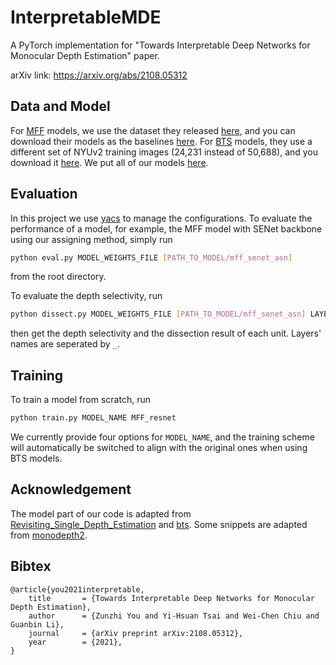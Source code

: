 # InterpretableMDE
A PyTorch implementation for "Towards Interpretable Deep Networks for Monocular Depth Estimation" paper.

arXiv link: https://arxiv.org/abs/2108.05312



## Data and Model

For [MFF](https://github.com/JunjH/Revisiting_Single_Depth_Estimation) models, we use the dataset they released [here](https://drive.google.com/file/d/1WoOZOBpOWfmwe7bknWS5PMUCLBPFKTOw/view?usp=sharing), and you can download their models as the baselines [here](https://drive.google.com/file/d/1QaUkdOiGpMuzMeWCGbey0sT0wXY0xtsj/view?usp=sharing). For [BTS](https://github.com/cogaplex-bts/bts) models, they use a different set of NYUv2 training images (24,231 instead of 50,688), and you download it [here](https://drive.google.com/file/d/1vh5KsqpgiFWEBzWCImoIEsQANb6djgFC/view?usp=sharing). We put all of our models [here](https://drive.google.com/drive/folders/1zvTpuE00-thzyjUaYR5vK1LJnQgigF6E?usp=sharing).



## Evaluation

In this project we use [yacs](https://github.com/rbgirshick/yacs) to manage the configurations. To evaluate the performance of a model, for example, the MFF model with SENet backbone using our assigning method, simply run

```sh
python eval.py MODEL_WEIGHTS_FILE [PATH_TO_MODEL/mff_senet_asn]
```

from the root directory.

To evaluate the depth selectivity, run

```sh
python dissect.py MODEL_WEIGHTS_FILE [PATH_TO_MODEL/mff_senet_asn] LAYERS D_MFF ON_TRAINING_DATA True
```

then get the depth selectivity and the dissection result of each unit. Layers' names are seperated by `_`.



## Training

To train a model from scratch, run

```sh
python train.py MODEL_NAME MFF_resnet
```

We currently provide four options for `MODEL_NAME`, and the training scheme will automatically be switched to align with the original ones when using BTS models.



## Acknowledgement

The model part of our code is adapted from [Revisiting_Single_Depth_Estimation](https://github.com/JunjH/Revisiting_Single_Depth_Estimation) and [bts](https://github.com/cogaplex-bts/bts). Some snippets are adapted from [monodepth2](https://github.com/nianticlabs/monodepth2).



## Bibtex

```
@article{you2021interpretable,
	title		= {Towards Interpretable Deep Networks for Monocular Depth Estimation}, 
  	author		= {Zunzhi You and Yi-Hsuan Tsai and Wei-Chen Chiu and Guanbin Li},
  	journal 	= {arXiv preprint arXiv:2108.05312},
  	year		= {2021},
}
```

